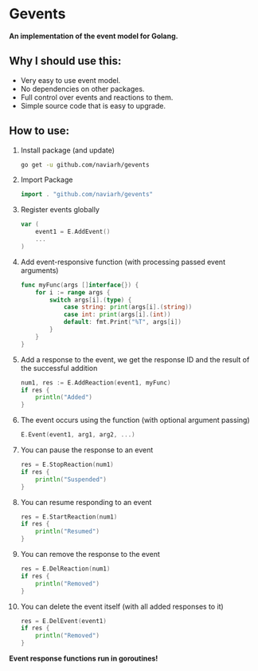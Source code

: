 # Gevents

**An implementation of the event model for Golang.**

## Why I should use this:

 - Very easy to use event model.
 - No dependencies on other packages.
 - Full control over events and reactions to them.
 - Simple source code that is easy to upgrade.

## How to use:

 1. Install package (and update)

    ```sh
    go get -u github.com/naviarh/gevents
    ```

 2. Import Package

    ```go
    import . "github.com/naviarh/gevents"
    ```

 3. Register events globally

    ```go
    var (
    	event1 = E.AddEvent()
    	...
    )
    ```

 4. Add event-responsive function (with processing passed event arguments)

    ```go
    func myFunc(args []interface{}) {
	    for i := range args {
	        switch args[i].(type) {
	            case string: print(args[i].(string))
	            case int: print(args[i].(int))
	            default: fmt.Print("%T", args[i])
	        }
	    }
    }
    ```

 5. Add a response to the event, we get the response ID and the result of the successful addition

    ```go
    num1, res := E.AddReaction(event1, myFunc)
    if res {
        println("Added")
    }
    ```

 6. The event occurs using the function (with optional argument passing)

    ```go
    E.Event(event1, arg1, arg2, ...)
    ```

 7. You can pause the response to an event

    ```go
    res = E.StopReaction(num1)
    if res {
        println("Suspended")
    }
    ```

 8. You can resume responding to an event

    ```go
    res = E.StartReaction(num1)
    if res {
        println("Resumed")
    }
    ```

 9. You can remove the response to the event

    ```go
    res = E.DelReaction(num1)
    if res {
        println("Removed")
    }
    ```

 1. You can delete the event itself (with all added responses to it)

    ```go
    res = E.DelEvent(event1)
    if res {
        println("Removed")
    }
    ```


 **Event response functions run in goroutines!**



